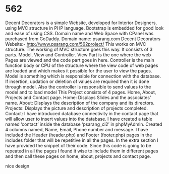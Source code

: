 # 562

Decent Decorators is a simple Website, developed for Interior Designers, using MVC structure in PHP language. Bootstrap is embedded for good look and ease of using CSS. Domain name and Web Space with CPanel was purchased from GoDaddy. 
Domain name: psarang.com
Decent Decorators Website:-
http://www.psarang.com/562project/
This works on MVC structure. The working of MVC structure goes this way. It consists of 3 parts. Model, View and Controller. View Part is the one where the web Pages are viewed and the code part goes in here. Controller is the main function body or CPU of the structure where the view code of web pages are loaded and which makes it possible for the user to view the pages. Model is something which is responsible for connection with the database. If insertion, updation or deletion of values are required then it is done through model. Also the controller is responsible to send values to the model and to load model 
This Project consists of 4 pages. Home, About, Projects and Contact page. 
Home: Displays Slides and the associates’ name.
About: Displays the description of the company and its directors.
Projects: Displays the picture and description of projects completed.
Contact: I have introduced database connectivity in the contact page that will allow user to insert values into the database.
I have created a table named ‘contact’ inside the database ‘psarang_ci2’ in phpMyAdmin. Created 4 columns named, Name, Email, Phone number and message.
I have included the Header (header.php) and Footer (footer.php) pages in the includes folder that will be repetitive in all the pages. In the extra section I have provided the snippet of their code. Since this code is going to be repeated in all the pages I found it wise to include them in different pages and then call these pages on home, about, projects and contact page.

nice design
